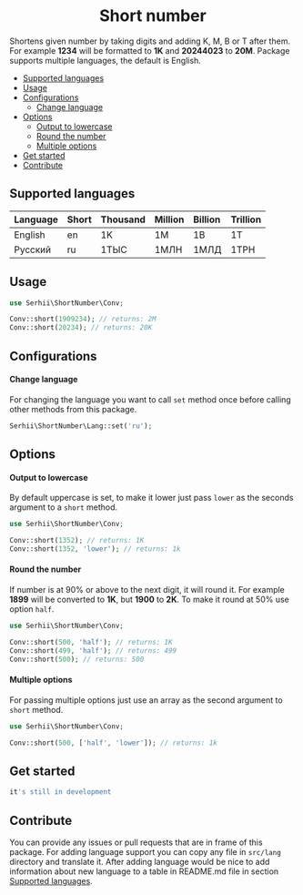 <h1 align="center">Short number</h1>

Shortens given number by taking digits and adding K, M, B or T after them. For example **1234** will be formatted to **1K** and **20244023** to **20M**. Package supports multiple languages, the default is English.

- [Supported languages](https://github.com/SerhiiCho/short-number#supported-languages)
- [Usage](https://github.com/SerhiiCho/short-number#usage)
- [Configurations](https://github.com/SerhiiCho/short-number#configurations)
    - [Change language](https://github.com/SerhiiCho/short-number#change-language)
- [Options](https://github.com/SerhiiCho/short-number#options)
    - [Output to lowercase](https://github.com/SerhiiCho/short-number#output-to-lowercase)
    - [Round the number](https://github.com/SerhiiCho/short-number#round-the-number)
    - [Multiple options](https://github.com/SerhiiCho/short-number#multiple-options)
- [Get started](https://github.com/SerhiiCho/short-number#get-started)
- [Contribute](https://github.com/SerhiiCho/short-number#contribute)

## Supported languages

| Language  | Short | Thousand | Million   | Billion | Trillion |
| :-------- |:------|:---------|:----------|:--------|:---------|
| English   | en    | 1K       | 1M        | 1B      | 1T       |
| Русский   | ru    | 1ТЫС     | 1МЛН      | 1МЛД    | 1ТРН     |

## Usage

```php
use Serhii\ShortNumber\Conv;

Conv::short(1909234); // returns: 2M
Conv::short(20234); // returns: 20K
```

## Configurations

#### Change language

For changing the language you want to call `set` method once before calling other methods from this package.

```php
Serhii\ShortNumber\Lang::set('ru');
```

## Options

#### Output to lowercase

By default uppercase is set, to make it lower just pass `lower` as the seconds argument to a `short` method.

```php
use Serhii\ShortNumber\Conv;

Conv::short(1352); // returns: 1K
Conv::short(1352, 'lower'); // returns: 1k
```

#### Round the number

If number is at 90% or above to the next digit, it will round it. For example **1899** will be converted to **1K**, but **1900** to **2K**. To make it round at 50% use option `half`.

```php
use Serhii\ShortNumber\Conv;

Conv::short(500, 'half'); // returns: 1K
Conv::short(499, 'half'); // returns: 499
Conv::short(500); // returns: 500
```

#### Multiple options

For passing multiple options just use an array as the second argument to `short` method.

```php
use Serhii\ShortNumber\Conv;

Conv::short(500, ['half', 'lower']); // returns: 1k
```

## Get started

```bash
it's still in development
```

## Contribute

You can provide any issues or pull requests that are in frame of this package. For adding language support you can copy any file in `src/lang` directory and translate it. After adding language would be nice to add information about new language to a table in README.md file in section [Supported languages](https://github.com/SerhiiCho/short-number#supported-languages).
